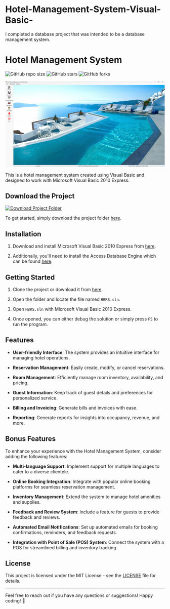 # Hotel-Management-System-Visual-Basic-
I completed a database project that was intended to be a database management system.
# Hotel Management System

![GitHub repo size](https://img.shields.io/github/repo-size/yourusername/hotel-management-system)
![GitHub stars](https://img.shields.io/github/stars/yourusername/hotel-management-system)
![GitHub forks](https://img.shields.io/github/forks/yourusername/hotel-management-system)

![Screenshot](https://raw.githubusercontent.com/kibexd/Hotel-Management-System-Visual-Basic-/main/Screenshot%202023-09-15%20210007.png)

This is a hotel management system created using Visual Basic and designed to work with Microsoft Visual Basic 2010 Express.

## Download the Project

[![Download Project Folder](https://raw.githubusercontent.com/kibexd/Hotel-Management-System-Visual-Basic-/main/image_processing20210903-12211-10oa6cw.gif)](https://github.com/kibexd/Hotel-Management-System-Visual-Basic-/archive/refs/heads/main.zip)

To get started, simply download the project folder [here](https://github.com/kibexd/Hotel-Management-System-Visual-Basic-/archive/refs/heads/main.zip).

## Installation

1. Download and install Microsoft Visual Basic 2010 Express from [here](https://s3.amazonaws.com/cspublic/setup/VBExpress.exe).

2. Additionally, you'll need to install the Access Database Engine which can be found [here](https://www.microsoft.com/en-us/download/confirmation.aspx?id=13255).

## Getting Started

1. Clone the project or download it from [here](https://github.com/yourusername/hotel-management-system).

2. Open the folder and locate the file named `HBRS.sln`.

3. Open `HBRS.sln` with Microsoft Visual Basic 2010 Express.

4. Once opened, you can either debug the solution or simply press `F5` to run the program.

## Features

- **User-friendly Interface**: The system provides an intuitive interface for managing hotel operations.

- **Reservation Management**: Easily create, modify, or cancel reservations.

- **Room Management**: Efficiently manage room inventory, availability, and pricing.

- **Guest Information**: Keep track of guest details and preferences for personalized service.

- **Billing and Invoicing**: Generate bills and invoices with ease.

- **Reporting**: Generate reports for insights into occupancy, revenue, and more.

## Bonus Features

To enhance your experience with the Hotel Management System, consider adding the following features:

- **Multi-language Support**: Implement support for multiple languages to cater to a diverse clientele.

- **Online Booking Integration**: Integrate with popular online booking platforms for seamless reservation management.

- **Inventory Management**: Extend the system to manage hotel amenities and supplies.

- **Feedback and Review System**: Include a feature for guests to provide feedback and reviews.

- **Automated Email Notifications**: Set up automated emails for booking confirmations, reminders, and feedback requests.

- **Integration with Point of Sale (POS) System**: Connect the system with a POS for streamlined billing and inventory tracking.


## License

This project is licensed under the MIT License - see the [LICENSE](LICENSE) file for details.

---

Feel free to reach out if you have any questions or suggestions! Happy coding! 🚀
